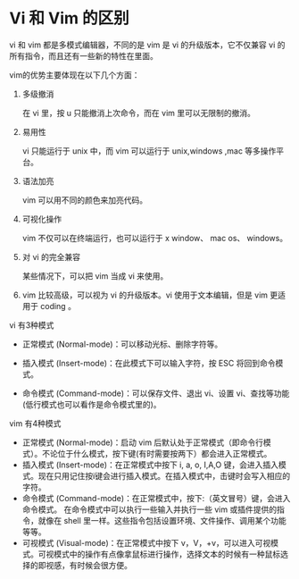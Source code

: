 # Vi 和 Vim 的区别

vi 和 vim 都是多模式编辑器，不同的是 vim 是 vi 的升级版本，它不仅兼容 vi 的所有指令，而且还有一些新的特性在里面。

vim的优势主要体现在以下几个方面：

1. 多级撤消

   在 vi 里，按 u 只能撤消上次命令，而在 vim 里可以无限制的撤消。

2. 易用性

   vi 只能运行于 unix 中，而 vim 可以运行于 unix,windows ,mac 等多操作平台。

3. 语法加亮

   vim 可以用不同的颜色来加亮代码。

4. 可视化操作

   vim 不仅可以在终端运行，也可以运行于 x window、 mac os、 windows。

5. 对 vi 的完全兼容

   某些情况下，可以把 vim 当成 vi 来使用。

6. vim 比较高级，可以视为 vi 的升级版本。vi 使用于文本编辑，但是 vim 更适用于 coding 。



vi 有3种模式

- 正常模式 (Normal-mode)：可以移动光标、删除字符等。

- 插入模式 (Insert-mode)：在此模式下可以输入字符，按 ESC 将回到命令模式。

- 命令模式 (Command-mode)：可以保存文件、退出 vi、设置 vi、查找等功能(低行模式也可以看作是命令模式里的)。

vim 有4种模式

- 正常模式 (Normal-mode)：启动 vim 后默认处于正常模式（即命令行模式）。不论位于什么模式，按下键(有时需要按两下）都会进入正常模式。
- 插入模式 (Insert-mode)：在正常模式中按下 i, a, o, I,A,O 键，会进入插入模式。现在只用记住按i键会进行插入模式。在插入模式中，击键时会写入相应的字符。
- 命令模式 (Command-mode)：在正常模式中，按下:（英文冒号）键，会进入命令模式。 在命令模式中可以执行一些输入并执行一些 vim 或插件提供的指令，就像在 shell 里一样。这些指令包括设置环境、文件操作、调用某个功能等等。
- 可视模式 (Visual-mode)：在正常模式中按下 v，V，+v，可以进入可视模式。可视模式中的操作有点像拿鼠标进行操作，选择文本的时候有一种鼠标选择的即视感，有时候会很方便。